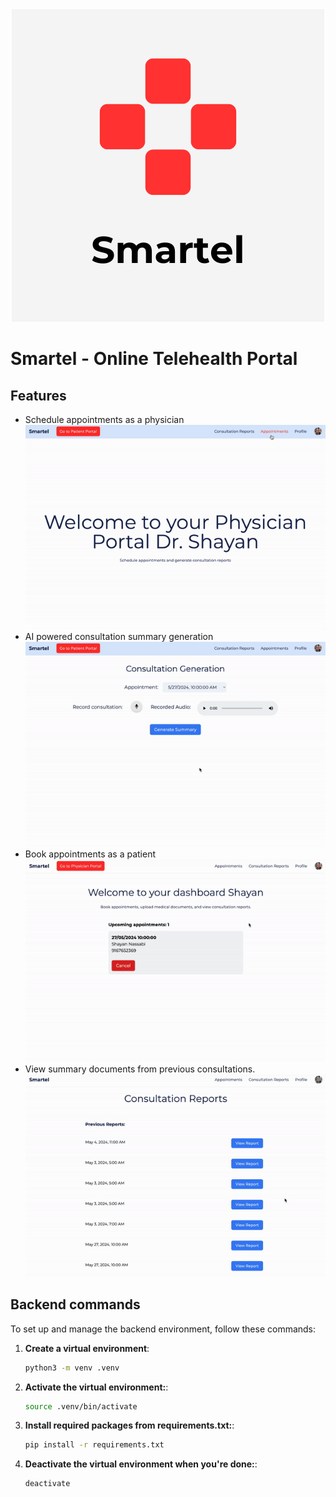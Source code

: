 <div align="center">
  <img src="readmepics/logo.png" alt="Smartel logo" />
</div>

# Smartel - Online Telehealth Portal

## Features

- Schedule appointments as a physician
  <div align="center">
    <img src="readmepics/scheduleappointment.gif" alt="Schedule appointments" />
  </div>
- AI powered consultation summary generation
  <div align="center">
    <img src="readmepics/summarygen.gif" alt="Generate summary" />
  </div>
- Book appointments as a patient
  <div align="center">
    <img src="readmepics/bookappointment.gif" alt="Book appointments" />
  </div>
- View summary documents from previous consultations.
  <div align="center">
    <img src="readmepics/viewsummary.gif" alt="View summary" />
  </div>

## Backend commands

To set up and manage the backend environment, follow these commands:

1. **Create a virtual environment**:

   ```bash
   python3 -m venv .venv
   ```

2. **Activate the virtual environment:**:

   ```bash
   source .venv/bin/activate
   ```

3. **Install required packages from requirements.txt:**:

   ```bash
   pip install -r requirements.txt
   ```

4. **Deactivate the virtual environment when you're done:**:
   ```bash
   deactivate
   ```
